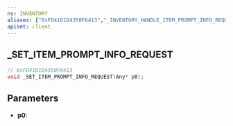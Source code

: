 ```yaml
---
ns: INVENTORY
aliases: ["0xFD41D1D4350F6413","_INVENTORY_HANDLE_ITEM_PROMPT_INFO_REQUEST"]
apiset: client
---
```

## _SET_ITEM_PROMPT_INFO_REQUEST

```c
// 0xFD41D1D4350F6413
void _SET_ITEM_PROMPT_INFO_REQUEST(Any* p0);
```


## Parameters
* **p0**: